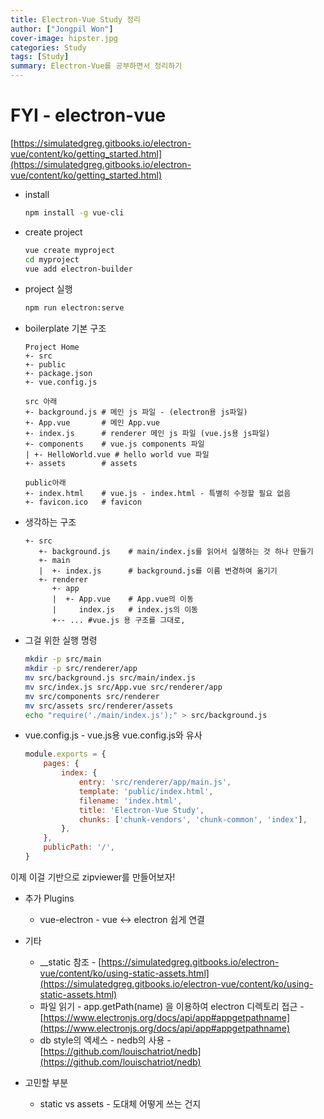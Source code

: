 ```yaml
---
title: Electron-Vue Study 정리
author: ["Jongpil Won"]
cover-image: hipster.jpg
categories: Study
tags: [Study]
summary: Electron-Vue를 공부하면서 정리하기
---
```


# FYI - electron-vue

[https://simulatedgreg.gitbooks.io/electron-vue/content/ko/getting_started.html](https://simulatedgreg.gitbooks.io/electron-vue/content/ko/getting_started.html)

- install

    ```bash
    npm install -g vue-cli
    ```

- create project

    ```bash
    vue create myproject
    cd myproject
    vue add electron-builder
    ```

- project 실행

    ```bash
    npm run electron:serve
    ```

- boilerplate 기본 구조

    ```
    Project Home
    +- src
    +- public
    +- package.json
    +- vue.config.js

    src 아래
    +- background.js # 메인 js 파일 - (electron용 js파일)
    +- App.vue       # 메인 App.vue
    +- index.js      # renderer 메인 js 파일 (vue.js용 js파일)
    +- components    # vue.js components 파일
    | +- HelloWorld.vue # hello world vue 파일
    +- assets        # assets

    public아래
    +- index.html    # vue.js - index.html - 특별히 수정할 필요 없음
    +- favicon.ico   # favicon
    ```

- 생각하는 구조

    ```
    +- src
       +- background.js    # main/index.js를 읽어서 실행하는 것 하나 만들기
       +- main
       |  +- index.js      # background.js를 이름 변경하여 옮기기
       +- renderer
          +- app
          |  +- App.vue    # App.vue의 이동
          |     index.js   # index.js의 이동
          +-- ... #vue.js 용 구조를 그대로,   
    ```

- 그걸 위한 실행 명령

    ```bash
    mkdir -p src/main
    mkdir -p src/renderer/app
    mv src/background.js src/main/index.js
    mv src/index.js src/App.vue src/renderer/app
    mv src/components src/renderer
    mv src/assets src/renderer/assets
    echo "require('./main/index.js');" > src/background.js
    ```

- vue.config.js - vue.js용 vue.config.js와 유사

    ```jsx
    module.exports = {
        pages: {
            index: {
                entry: 'src/renderer/app/main.js',
                template: 'public/index.html',
                filename: 'index.html',
                title: 'Electron-Vue Study',
                chunks: ['chunk-vendors', 'chunk-common', 'index'],
            },
        },
        publicPath: '/',
    }
    ```

이제 이걸 기반으로 zipviewer를 만들어보자!

- 추가 Plugins
    - vue-electron - vue ↔  electron 쉽게 연결
- 기타
    - __static 참조 - [https://simulatedgreg.gitbooks.io/electron-vue/content/ko/using-static-assets.html](https://simulatedgreg.gitbooks.io/electron-vue/content/ko/using-static-assets.html)
    - 파일 읽기 - app.getPath(name) 을 이용하여 electron 디렉토리 접근 - [https://www.electronjs.org/docs/api/app#appgetpathname](https://www.electronjs.org/docs/api/app#appgetpathname)
    - db style의 엑세스 - nedb의 사용 - [https://github.com/louischatriot/nedb](https://github.com/louischatriot/nedb)

- 고민할 부분
    - static vs assets - 도대체 어떻게 쓰는 건지